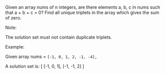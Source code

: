 Given an array nums of n integers, are there elements a, b, c in nums such that a + b + c = 0? Find all unique triplets in the array which gives the sum of zero.

Note:

The solution set must not contain duplicate triplets.

Example:

Given array nums = `[-1, 0, 1, 2, -1, -4],`

A solution set is:
    [
      [-1, 0, 1],
      [-1, -1, 2]
    ]